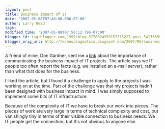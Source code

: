 ```yaml
---
layout: post
title: Business Impact of IT
date: '2007-05-08T07:48:00.000-07:00'
author: Larry Reid
tags: 
modified_time: '2007-05-08T07:56:12.796-07:00'
blogger_id: tag:blogger.com,1999:blog-5778824359157275227.post-5417335919203082236
blogger_orig_url: http://technopragmatica.blogspot.com/2007/05/business-impact-of-it.html
---
```


A friend of mine, Don Gardner, sent me a [link][1] about the importance
of communicating the business impact of IT projects. The article says we
IT people too often report the facts (e.g. we installed an e-mail
server), rather than what that does for the business.  
  
I liked the article, but I found it a challenge to apply to the projects
I was working on at the time. Part of the challenge was that my projects
hadn't been designed with business impact in mind. I was simply supposed
to implement some bits of IT infrastructure.  
  
Because of the complexity of IT we have to break our work into pieces.
The pieces of work are very large in terms of technical complexity and
cost, but vanishingly tiny in terms of their visible connection to
business needs. We IT people get the connection, but it's not obvious to
anyone else.



[1]: http://www.itworldcanada.com/Pages/Docbase/ViewArticle.aspx?id=idgml-af7b7138-3bdb-4962&Portal=252cc78a-a947-4072-84be-f50cac8ec48e&amp;s=26202
